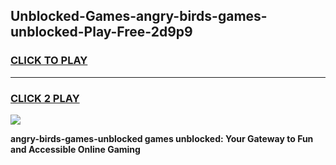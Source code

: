 
## Unblocked-Games-angry-birds-games-unblocked-Play-Free-2d9p9
<h3>
<a href="https://premium76.site?title=angry-birds-games-unblocked&ref=10A">CLICK TO PLAY</a></h3>
<hr>

<h3>
<a href="https://premium76.site?title=angry-birds-games-unblocked&ref=10A">CLICK 2 PLAY</a>
  
</h3>

<a href="https://premium76.site?title=angry-birds-games-unblocked&ref=10A"><img src="https://clearcache.store/games.png"></a>


**angry-birds-games-unblocked games unblocked: Your Gateway to Fun and Accessible Online Gaming**
